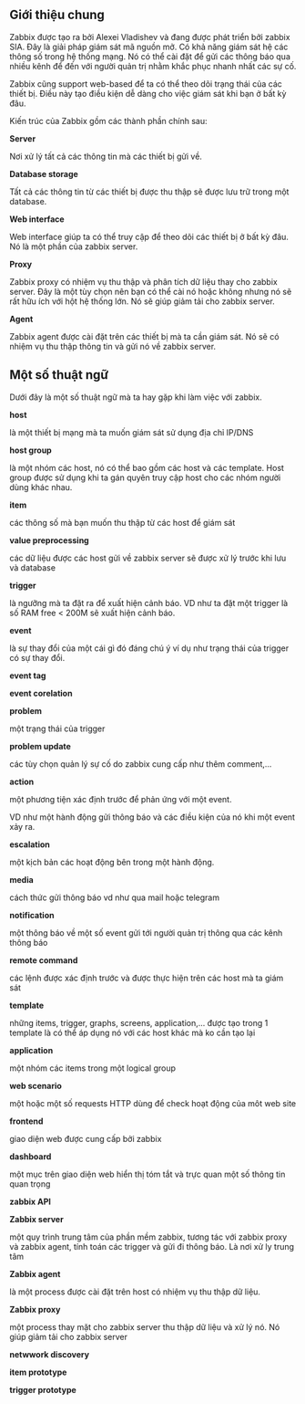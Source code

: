 ## Giới thiệu chung

Zabbix được tạo ra bởi Alexei Vladishev và đang được phát triển bởi zabbix SIA. Đây là giải pháp giám sát mã nguồn mở. Có khả năng giám sát hệ các thông số trong hệ thống mạng. Nó có thể cài đặt để gửi các thông báo qua nhiều kênh để đến với người quản trị nhằm khắc phục nhanh nhất các sự cố. 

Zabbix cũng support web-based để ta có thể theo dõi trạng thái của các thiết bị. Điều này tạo điều kiện dễ dàng cho việc giám sát khi bạn ở bất kỳ đâu.

Kiến trúc của Zabbix gồm các thành phần chính sau:

**Server**

Nơi xử lý tất cả các thông tin mà các thiết bị gửi về.

**Database storage**

Tất cả các thông tin từ các thiết bị được thu thập sẽ được lưu trữ trong một database.

**Web interface**

Web interface giúp ta có thể truy cập để theo dõi các thiết bị ở bất kỳ đâu. Nó là một phần của zabbix server.

**Proxy**

Zabbix proxy có nhiệm vụ thu thập và phân tích dữ liệu thay cho zabbix server. Đây là một tùy chọn nên bạn có thể cài nó hoặc không nhưng nó sẽ rất hữu ích với hột hệ thống lớn. Nó sẽ giúp giảm tải cho zabbix server.

**Agent**

Zabbix agent được cài đặt trên các thiết bị mà ta cần giám sát. Nó sẽ có nhiệm vụ thu thập thông tin và gửi nó về zabbix server.

## Một số thuật ngữ

Dưới đây là một số thuật ngữ mà ta hay gặp khi làm việc với zabbix.

**host**

là một thiết bị mạng mà ta muốn giám sát sử dụng địa chỉ IP/DNS

**host group**

là một nhóm các host, nó có thể bao gồm các host và các template. Host group được sử dụng khi ta gán quyên truy cập host cho các nhóm người dùng khác nhau.

**item**

các thông số mà bạn muốn thu thập từ các host để giám sát

**value preprocessing**

các dữ liệu được các host gửi về zabbix server sẽ được xử lý trước khi lưu và database

**trigger**

là ngưỡng mà ta đặt ra để xuất hiện cảnh báo. VD như ta đặt một trigger là số RAM free < 200M sẽ xuất hiện cảnh báo.

**event**

là sự thay đổi của một cái gì đó đáng chú ý ví dụ như trạng thái của trigger có sự thay đổi.

**event tag**

**event corelation**

**problem**

một trạng thái của trigger

**problem update**

các tùy chọn quản lý sự cố do zabbix cung cấp như thêm comment,...

**action**

một phương tiện xác định trước để phản ứng với một event. 

VD như một hành động gửi thông báo và các điều kiện của nó khi một event xảy ra.

**escalation**

một kịch bản các hoạt động bên trong một hành động.

**media**

cách thức gửi thông báo vd như qua mail hoặc telegram

**notification**

một thông báo về một số event gửi tới người quản trị thông qua các kênh thông báo

**remote command**

các lệnh được xác định trước và được thực hiện trên các host mà ta giám sát

**template**

những items, trigger, graphs, screens, application,... được tạo trong 1 template là có thể áp dụng nó với các host khác mà ko cần tạo lại

**application**

một nhóm các items trong một logical group

**web scenario**

một hoặc một số requests HTTP dùng để check hoạt động của môt web site

**frontend**

giao diện web được cung cấp bởi zabbix

**dashboard**

một mục trên giao diện web hiển thị tóm tắt và trực quan một số thông tin quan trọng

**zabbix API**

**Zabbix server**

một quy trình trung tâm của phần mềm zabbix, tương tác với zabbix proxy và zabbix agent, tính toán các trigger và gửi đi thông báo. Là nơi xử ly trung tâm

**Zabbix agent**

là một process được cài đặt trên host có nhiệm vụ thu thập dữ liệu.

**Zabbix proxy**

một process thay mặt cho zabbix server thu thập dữ liệu và xử lý nó. Nó giúp giảm tải cho zabbix server

**netwwork discovery**

**item prototype**

**trigger prototype**

